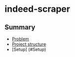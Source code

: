 # indeed-scraper

## Summary
* [Problem](#Problem)
* [Project structure](#Structure)
* [Setup] (#Setup)

